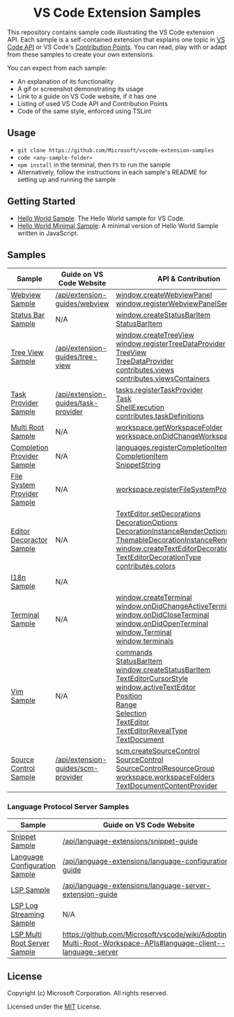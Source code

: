 <h1 align="center">
VS Code Extension Samples
</h1>

This repository contains sample code illustrating the VS Code extension API. Each sample is a self-contained extension that explains one topic in [VS Code API](https://code.visualstudio.com/api/references/vscode-api) or VS Code's [Contribution Points](https://code.visualstudio.com/api/references/contribution-points). You can read, play with or adapt from these samples to create your own extensions.

You can expect from each sample:
- An explanation of its functionality
- A gif or screenshot demonstrating its usage
- Link to a guide on VS Code website, if it has one
- Listing of used VS Code API and Contribution Points
- Code of the same style, enforced using TSLint

## Usage

- `git clone https://github.com/Microsoft/vscode-extension-samples`
- `code <any-sample-folder>`
- `npm install` in the terminal, then `F5` to run the sample
- Alternatively, follow the instructions in each sample's README for setting up and running the sample

## Getting Started

- [Hello World Sample](helloworld-sample): The Hello World sample for VS Code.
- [Hello World Minimal Sample](helloworld-minimal-sample): A minimal version of Hello World Sample written in JavaScript.

## Samples

<!-- SAMPLES_BEGIN -->
| Sample | Guide on VS Code Website | API & Contribution |
| ------ | ----- | --- |
| [Webview Sample](https://github.com/Microsoft/vscode-extension-samples/tree/master/webview-sample) | [/api/extension-guides/webview](https://code.visualstudio.com/api/extension-guides/webview) | [window.createWebviewPanel](https://code.visualstudio.com/api/references/vscode-api#window.createWebviewPanel)<br>[window.registerWebviewPanelSerializer](https://code.visualstudio.com/api/references/vscode-api#window.registerWebviewPanelSerializer) |
| [Status Bar Sample](https://github.com/Microsoft/vscode-extension-samples/tree/master/statusbar-sample) | N/A | [window.createStatusBarItem](https://code.visualstudio.com/api/references/vscode-api#window.createStatusBarItem)<br>[StatusBarItem](https://code.visualstudio.com/api/references/vscode-api#StatusBarItem) |
| [Tree View Sample](https://github.com/Microsoft/vscode-extension-samples/tree/master/tree-view-sample) | [/api/extension-guides/tree-view](https://code.visualstudio.com/api/extension-guides/tree-view) | [window.createTreeView](https://code.visualstudio.com/api/references/vscode-api#window.createTreeView)<br>[window.registerTreeDataProvider](https://code.visualstudio.com/api/references/vscode-api#window.registerTreeDataProvider)<br>[TreeView](https://code.visualstudio.com/api/references/vscode-api#TreeView)<br>[TreeDataProvider](https://code.visualstudio.com/api/references/vscode-api#TreeDataProvider)<br>[contributes.views](https://code.visualstudio.com/api/references/contribution-points#contributes.views)<br>[contributes.viewsContainers](https://code.visualstudio.com/api/references/contribution-points#contributes.viewsContainers) |
| [Task Provider Sample](https://github.com/Microsoft/vscode-extension-samples/tree/master/task-provider-sample) | [/api/extension-guides/task-provider](https://code.visualstudio.com/api/extension-guides/task-provider) | [tasks.registerTaskProvider](https://code.visualstudio.com/api/references/vscode-api#tasks.registerTaskProvider)<br>[Task](https://code.visualstudio.com/api/references/vscode-api#Task)<br>[ShellExecution](https://code.visualstudio.com/api/references/vscode-api#ShellExecution)<br>[contributes.taskDefinitions](https://code.visualstudio.com/api/references/contribution-points#contributes.taskDefinitions) |
| [Multi Root Sample](https://github.com/Microsoft/vscode-extension-samples/tree/master/basic-multi-root-sample) | N/A | [workspace.getWorkspaceFolder](https://code.visualstudio.com/api/references/vscode-api#workspace.getWorkspaceFolder)<br>[workspace.onDidChangeWorkspaceFolders](https://code.visualstudio.com/api/references/vscode-api#workspace.onDidChangeWorkspaceFolders) |
| [Completion Provider Sample](https://github.com/Microsoft/vscode-extension-samples/tree/master/completions-sample) | N/A | [languages.registerCompletionItemProvider](https://code.visualstudio.com/api/references/vscode-api#languages.registerCompletionItemProvider)<br>[CompletionItem](https://code.visualstudio.com/api/references/vscode-api#CompletionItem)<br>[SnippetString](https://code.visualstudio.com/api/references/vscode-api#SnippetString) |
| [File System Provider Sample](https://github.com/Microsoft/vscode-extension-samples/tree/master/fsprovider-sample) | N/A | [workspace.registerFileSystemProvider](https://code.visualstudio.com/api/references/vscode-api#workspace.registerFileSystemProvider) |
| [Editor Decoractor Sample](https://github.com/Microsoft/vscode-extension-samples/tree/master/decorator-sample) | N/A | [TextEditor.setDecorations](https://code.visualstudio.com/api/references/vscode-api#TextEditor.setDecorations)<br>[DecorationOptions](https://code.visualstudio.com/api/references/vscode-api#DecorationOptions)<br>[DecorationInstanceRenderOptions](https://code.visualstudio.com/api/references/vscode-api#DecorationInstanceRenderOptions)<br>[ThemableDecorationInstanceRenderOptions](https://code.visualstudio.com/api/references/vscode-api#ThemableDecorationInstanceRenderOptions)<br>[window.createTextEditorDecorationType](https://code.visualstudio.com/api/references/vscode-api#window.createTextEditorDecorationType)<br>[TextEditorDecorationType](https://code.visualstudio.com/api/references/vscode-api#TextEditorDecorationType)<br>[contributes.colors](https://code.visualstudio.com/api/references/contribution-points#contributes.colors) |
| [I18n Sample](https://github.com/Microsoft/vscode-extension-samples/tree/master/i18n-sample) | N/A |  |
| [Terminal Sample](https://github.com/Microsoft/vscode-extension-samples/tree/master/terminal-sample) | N/A | [window.createTerminal](https://code.visualstudio.com/api/references/vscode-api#window.createTerminal)<br>[window.onDidChangeActiveTerminal](https://code.visualstudio.com/api/references/vscode-api#window.onDidChangeActiveTerminal)<br>[window.onDidCloseTerminal](https://code.visualstudio.com/api/references/vscode-api#window.onDidCloseTerminal)<br>[window.onDidOpenTerminal](https://code.visualstudio.com/api/references/vscode-api#window.onDidOpenTerminal)<br>[window.Terminal](https://code.visualstudio.com/api/references/vscode-api#window.Terminal)<br>[window.terminals](https://code.visualstudio.com/api/references/vscode-api#window.terminals) |
| [Vim Sample](https://github.com/Microsoft/vscode-extension-samples/tree/master/vim-sample) | N/A | [commands](https://code.visualstudio.com/api/references/vscode-api#commands)<br>[StatusBarItem](https://code.visualstudio.com/api/references/vscode-api#StatusBarItem)<br>[window.createStatusBarItem](https://code.visualstudio.com/api/references/vscode-api#window.createStatusBarItem)<br>[TextEditorCursorStyle](https://code.visualstudio.com/api/references/vscode-api#TextEditorCursorStyle)<br>[window.activeTextEditor](https://code.visualstudio.com/api/references/vscode-api#window.activeTextEditor)<br>[Position](https://code.visualstudio.com/api/references/vscode-api#Position)<br>[Range](https://code.visualstudio.com/api/references/vscode-api#Range)<br>[Selection](https://code.visualstudio.com/api/references/vscode-api#Selection)<br>[TextEditor](https://code.visualstudio.com/api/references/vscode-api#TextEditor)<br>[TextEditorRevealType](https://code.visualstudio.com/api/references/vscode-api#TextEditorRevealType)<br>[TextDocument](https://code.visualstudio.com/api/references/vscode-api#TextDocument) |
| [Source Control Sample](https://github.com/Microsoft/vscode-extension-samples/tree/master/source-control-sample) | [/api/extension-guides/scm-provider](https://code.visualstudio.com/api/extension-guides/scm-provider) | [scm.createSourceControl](https://code.visualstudio.com/api/references/vscode-api#scm.createSourceControl)<br>[SourceControl](https://code.visualstudio.com/api/references/vscode-api#SourceControl)<br>[SourceControlResourceGroup](https://code.visualstudio.com/api/references/vscode-api#SourceControlResourceGroup)<br>[workspace.workspaceFolders](https://code.visualstudio.com/api/references/vscode-api#workspace.workspaceFolders)<br>[TextDocumentContentProvider](https://code.visualstudio.com/api/references/vscode-api#TextDocumentContentProvider) |
<!-- SAMPLES_END -->

### Language Protocol Server Samples

<!-- LSP_SAMPLES_BEGIN -->
| Sample | Guide on VS Code Website | API & Contribution |
| ------ | ----- | --- |
| [Snippet Sample](https://github.com/Microsoft/vscode-extension-samples/tree/master/snippet-sample) | [/api/language-extensions/snippet-guide](https://code.visualstudio.com/api/language-extensions/snippet-guide) | [contributes.snippets](https://code.visualstudio.com/api/references/contribution-points#contributes.snippets) |
| [Language Configuration Sample](https://github.com/Microsoft/vscode-extension-samples/tree/master/language-configuration-sample) | [/api/language-extensions/language-configuration-guide](https://code.visualstudio.com/api/language-extensions/language-configuration-guide) | [contributes.languages](https://code.visualstudio.com/api/references/contribution-points#contributes.languages) |
| [LSP Sample](https://github.com/Microsoft/vscode-extension-samples/tree/master/lsp-sample) | [/api/language-extensions/language-server-extension-guide](https://code.visualstudio.com/api/language-extensions/language-server-extension-guide) |  |
| [LSP Log Streaming Sample](https://github.com/Microsoft/vscode-extension-samples/tree/master/lsp-log-streaming-sample) | N/A |  |
| [LSP Multi Root Server Sample](https://github.com/Microsoft/vscode-extension-samples/tree/master/lsp-multi-server-sample) | https://github.com/Microsoft/vscode/wiki/Adopting-Multi-Root-Workspace-APIs#language-client--language-server |  |
<!-- LSP_SAMPLES_END -->

## License

Copyright (c) Microsoft Corporation. All rights reserved.

Licensed under the [MIT](https://github.com/Microsoft/vscode-extension-samples/blob/ext-docs/LICENSE) License.
